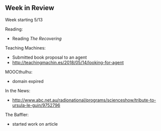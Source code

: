 ## Week in Review

Week starting 5/13

Reading:
* Reading *The Recovering*

Teaching Machines:
* Submitted book proposal to an agent
* http://teachingmachin.es/2018/05/14/looking-for-agent

MOOCthulhu:
* domain expired

In the News:
* http://www.abc.net.au/radionational/programs/scienceshow/tribute-to-ursula-le-guin/9752796

The Baffler:
* started work on article
